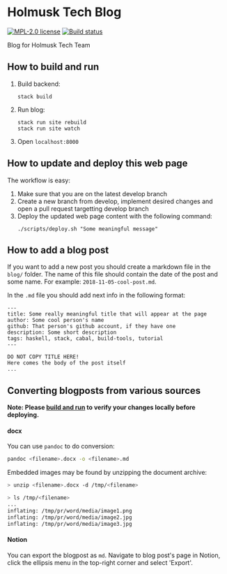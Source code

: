 # Holmusk Tech Blog

[![MPL-2.0 license](https://img.shields.io/badge/license-MPL--2.0-blue.svg)](LICENSE)
[![Build status](https://secure.travis-ci.org/Holmusk/tech-blog.svg)](https://travis-ci.org/Holmusk/tech-blog)

Blog for Holmusk Tech Team

## How to build and run

1. Build backend:
   ```
   stack build
   ```
2. Run blog:
   ```
   stack run site rebuild
   stack run site watch
   ```
3. Open `localhost:8000`

## How to update and deploy this web page

The workflow is easy:

1. Make sure that you are on the latest develop branch
2. Create a new branch from develop, implement desired changes and open a pull request targetting develop branch
3. Deploy the updated web page content with the following command:
   ```
   ./scripts/deploy.sh "Some meaningful message"
   ```

## How to add a blog post

If you want to add a new post you should create a markdown file in the `blog/` folder. The name of this file should contain the date of the post and some name. For example: `2018-11-05-cool-post.md`.

In the `.md` file you should add next info in the following format:

```
---
title: Some really meaningful title that will appear at the page
author: Some cool person's name
github: That person's github account, if they have one
description: Some short description
tags: haskell, stack, cabal, build-tools, tutorial
---

DO NOT COPY TITLE HERE!
Here comes the body of the post itself
...
```

## Converting blogposts from various sources

**Note: Please [build and run](how-to-build-and-run) to verify your changes locally before deploying.**

#### docx

You can use `pandoc` to do conversion:

``` sh
pandoc <filename>.docx -o <filename>.md
```

Embedded images may be found by unzipping the document archive:

``` sh
> unzip <filename>.docx -d /tmp/<filename>

> ls /tmp/<filename>
...
inflating: /tmp/pr/word/media/image1.png
inflating: /tmp/pr/word/media/image2.jpg
inflating: /tmp/pr/word/media/image3.jpg
```

#### Notion

You can export the blogpost as `md`. 
Navigate to blog post's page in Notion, click the ellipsis menu in the top-right corner and select 'Export'.
